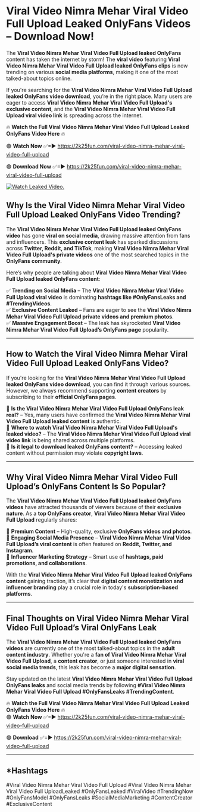 # Viral Video Nimra Mehar Viral Video Full Upload Leaked OnlyFans Videos – Download Now!

The **Viral Video Nimra Mehar Viral Video Full Upload leaked OnlyFans** content has taken the internet by storm! The **viral video** featuring **Viral Video Nimra Mehar Viral Video Full Upload leaked OnlyFans clips** is now trending on various **social media platforms**, making it one of the most talked-about topics online.  

If you're searching for the **Viral Video Nimra Mehar Viral Video Full Upload leaked OnlyFans video download**, you’re in the right place. Many users are eager to access **Viral Video Nimra Mehar Viral Video Full Upload's exclusive content**, and the **Viral Video Nimra Mehar Viral Video Full Upload viral video link** is spreading across the internet.  

🔥 **Watch the Full Viral Video Nimra Mehar Viral Video Full Upload Leaked OnlyFans Video Here** 🔥  

🟢 **Watch Now** ✅=► https://2k25fun.com/viral-video-nimra-mehar-viral-video-full-upload

🟢 **Download Now** ✅=► https://2k25fun.com/viral-video-nimra-mehar-viral-video-full-upload

[![Watch Leaked Video.](https://miro.medium.com/v2/resize:fit:828/format:webp/1*cilzJN44JGOrTw9NJCrNHA.gif "Watch Leaked Video")](https://2k25fun.com/viral-video-nimra-mehar-viral-video-full-upload)

## **Why Is the Viral Video Nimra Mehar Viral Video Full Upload Leaked OnlyFans Video Trending?**  

The **Viral Video Nimra Mehar Viral Video Full Upload leaked OnlyFans video** has gone **viral on social media**, drawing massive attention from fans and influencers. This **exclusive content leak** has sparked discussions across **Twitter, Reddit, and TikTok**, making **Viral Video Nimra Mehar Viral Video Full Upload's private videos** one of the most searched topics in the **OnlyFans community**.  

Here’s why people are talking about **Viral Video Nimra Mehar Viral Video Full Upload leaked OnlyFans content**:  

✅ **Trending on Social Media** – The **Viral Video Nimra Mehar Viral Video Full Upload viral video** is dominating **hashtags like #OnlyFansLeaks and #TrendingVideos**.  
✅ **Exclusive Content Leaked** – Fans are eager to see the **Viral Video Nimra Mehar Viral Video Full Upload private videos and premium photos**.  
✅ **Massive Engagement Boost** – The leak has skyrocketed **Viral Video Nimra Mehar Viral Video Full Upload’s OnlyFans page** popularity.  

---

## **How to Watch the Viral Video Nimra Mehar Viral Video Full Upload Leaked OnlyFans Video?**  

If you're looking for the **Viral Video Nimra Mehar Viral Video Full Upload leaked OnlyFans video download**, you can find it through various sources. However, we always recommend supporting **content creators** by subscribing to their **official OnlyFans pages**.  

🔹 **Is the Viral Video Nimra Mehar Viral Video Full Upload OnlyFans leak real?** – Yes, many users have confirmed the **Viral Video Nimra Mehar Viral Video Full Upload leaked content** is authentic.  
🔹 **Where to watch Viral Video Nimra Mehar Viral Video Full Upload's leaked video?** – The **Viral Video Nimra Mehar Viral Video Full Upload viral video link** is being shared across multiple platforms.  
🔹 **Is it legal to download leaked OnlyFans content?** – Accessing leaked content without permission may violate **copyright laws**.  

---

## **Why Viral Video Nimra Mehar Viral Video Full Upload’s OnlyFans Content Is So Popular?**  

The **Viral Video Nimra Mehar Viral Video Full Upload leaked OnlyFans videos** have attracted thousands of viewers because of their **exclusive nature**. As a **top OnlyFans creator**, **Viral Video Nimra Mehar Viral Video Full Upload** regularly shares:  

📌 **Premium Content** – High-quality, exclusive **OnlyFans videos and photos**.  
📌 **Engaging Social Media Presence** – **Viral Video Nimra Mehar Viral Video Full Upload’s viral content** is often featured on **Reddit, Twitter, and Instagram**.  
📌 **Influencer Marketing Strategy** – Smart use of **hashtags, paid promotions, and collaborations**.  

With the **Viral Video Nimra Mehar Viral Video Full Upload leaked OnlyFans content** gaining traction, it’s clear that **digital content monetization and influencer branding** play a crucial role in today's **subscription-based platforms**.  

---

## **Final Thoughts on Viral Video Nimra Mehar Viral Video Full Upload’s Viral OnlyFans Leak**  

The **Viral Video Nimra Mehar Viral Video Full Upload leaked OnlyFans videos** are currently one of the most talked-about topics in the **adult content industry**. Whether you're a **fan of Viral Video Nimra Mehar Viral Video Full Upload**, a **content creator**, or just someone interested in **viral social media trends**, this leak has become a **major digital sensation**.  

Stay updated on the latest **Viral Video Nimra Mehar Viral Video Full Upload OnlyFans leaks** and social media trends by following **#Viral Video Nimra Mehar Viral Video Full Upload #OnlyFansLeaks #TrendingContent**.  

🔥 **Watch the Full Viral Video Nimra Mehar Viral Video Full Upload Leaked OnlyFans Video Here** 🔥  
🟢 **Watch Now** ✅=► https://2k25fun.com/viral-video-nimra-mehar-viral-video-full-upload

🟢 **Download** ✅=► https://2k25fun.com/viral-video-nimra-mehar-viral-video-full-upload

---

## *Hashtags
#Viral Video Nimra Mehar Viral Video Full Upload #Viral Video Nimra Mehar Viral Video Full UploadLeaked #OnlyFansLeaked #ViralVideo #TrendingNow #OnlyFansModel #OnlyFansLeaks #SocialMediaMarketing #ContentCreator #ExclusiveContent  